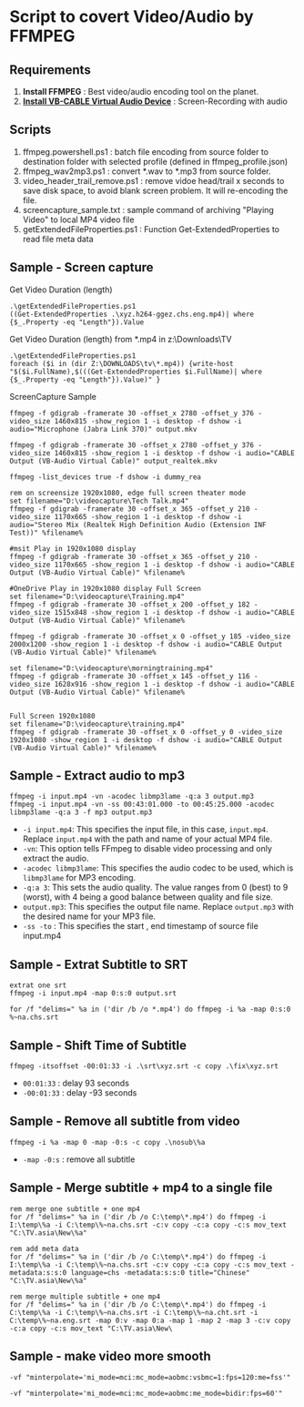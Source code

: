 # Script to covert Video/Audio by FFMPEG

## Requirements

1. **Install FFMPEG** : Best video/audio encoding tool on the planet. 
1. [**Install VB-CABLE Virtual Audio Device**](https://vb-audio.com/Cable/) : Screen-Recording with audio

## Scripts
1. ffmpeg.powershell.ps1 : batch file encoding from source folder to destination folder with selected profile (defined in ffmpeg_profile.json)
1. ffmpeg_wav2mp3.ps1 : convert *.wav to *.mp3 from source folder. 
1. video_header_trail_remove.ps1 : remove vidoe head/trail x seconds to save disk space, to avoid blank screen problem. It will re-encoding the file. 
1. screencapture_sample.txt : sample command of archiving "Playing Video" to local MP4 video file
1. getExtendedFileProperties.ps1 : Function Get-ExtendedProperties to read file meta data

## Sample - Screen capture

Get Video Duration (length)
```
.\getExtendedFileProperties.ps1 
((Get-ExtendedProperties .\xyz.h264-ggez.chs.eng.mp4)| where {$_.Property -eq "Length"}).Value
```

Get Video Duration (length) from *.mp4 in z:\Downloads\TV 
```
.\getExtendedFileProperties.ps1 
foreach ($i in (dir Z:\DOWNLOADS\tv\*.mp4)) {write-host "$($i.FullName),$(((Get-ExtendedProperties $i.FullName)| where {$_.Property -eq "Length"}).Value)" }
```

ScreenCapture Sample
```
ffmpeg -f gdigrab -framerate 30 -offset_x 2780 -offset_y 376 -video_size 1460x815 -show_region 1 -i desktop -f dshow -i audio="Microphone (Jabra Link 370)" output.mkv 

ffmpeg -f gdigrab -framerate 30 -offset_x 2780 -offset_y 376 -video_size 1460x815 -show_region 1 -i desktop -f dshow -i audio="CABLE Output (VB-Audio Virtual Cable)" output_realtek.mkv 

ffmpeg -list_devices true -f dshow -i dummy_rea

rem on screensize 1920x1080, edge full screen theater mode
set filename="D:\videocapture\Tech Talk.mp4"
ffmpeg -f gdigrab -framerate 30 -offset_x 365 -offset_y 210 -video_size 1170x665 -show_region 1 -i desktop -f dshow -i audio="Stereo Mix (Realtek High Definition Audio (Extension INF Test))" %filename%

#msit Play in 1920x1080 display 
ffmpeg -f gdigrab -framerate 30 -offset_x 365 -offset_y 210 -video_size 1170x665 -show_region 1 -i desktop -f dshow -i audio="CABLE Output (VB-Audio Virtual Cable)" %filename%

#OneDrive Play in 1920x1080 display Full Screen
set filename="D:\videocapture\Training.mp4"
ffmpeg -f gdigrab -framerate 30 -offset_x 200 -offset_y 182 -video_size 1515x848 -show_region 1 -i desktop -f dshow -i audio="CABLE Output (VB-Audio Virtual Cable)" %filename%

ffmpeg -f gdigrab -framerate 30 -offset_x 0 -offset_y 185 -video_size 2000x1200 -show_region 1 -i desktop -f dshow -i audio="CABLE Output (VB-Audio Virtual Cable)" %filename%

set filename="D:\videocapture\morningtraining.mp4"
ffmpeg -f gdigrab -framerate 30 -offset_x 145 -offset_y 116 -video_size 1628x916 -show_region 1 -i desktop -f dshow -i audio="CABLE Output (VB-Audio Virtual Cable)" %filename%


Full Screen 1920x1080
set filename="D:\videocapture\training.mp4"
ffmpeg -f gdigrab -framerate 30 -offset_x 0 -offset_y 0 -video_size 1920x1080 -show_region 1 -i desktop -f dshow -i audio="CABLE Output (VB-Audio Virtual Cable)" %filename%
```

## Sample - Extract audio to mp3
```
ffmpeg -i input.mp4 -vn -acodec libmp3lame -q:a 3 output.mp3
ffmpeg -i input.mp4 -vn -ss 00:43:01.000 -to 00:45:25.000 -acodec libmp3lame -q:a 3 -f mp3 output.mp3
```

- `-i input.mp4`: This specifies the input file, in this case, `input.mp4`. Replace `input.mp4` with the path and name of your actual MP4 file.
- `-vn`: This option tells FFmpeg to disable video processing and only extract the audio.
- `-acodec libmp3lame`: This specifies the audio codec to be used, which is `libmp3lame` for MP3 encoding.
- `-q:a 3`: This sets the audio quality. The value ranges from 0 (best) to 9 (worst), with 4 being a good balance between quality and file size.
- `output.mp3`: This specifies the output file name. Replace `output.mp3` with the desired name for your MP3 file.
- `-ss -to` : This specifies the start , end timestamp of source file input.mp4
 
## Sample - Extrat Subtitle to SRT

```
extrat one srt
ffmpeg -i input.mp4 -map 0:s:0 output.srt

for /f "delims=" %a in ('dir /b /o *.mp4') do ffmpeg -i %a -map 0:s:0 %~na.chs.srt
```

## Sample - Shift Time of Subtitle
```
ffmpeg -itsoffset -00:01:33 -i .\srt\xyz.srt -c copy .\fix\xyz.srt
```
- `00:01:33` : delay 93 seconds
- `-00:01:33` : delay -93 seconds

## Sample - Remove all subtitle from video
```
ffmpeg -i %a -map 0 -map -0:s -c copy .\nosub\%a
```
- `-map -0:s` : remove all subtitle

## Sample - Merge subtitle + mp4 to a single file
```
rem merge one subtitle + one mp4
for /f "delims=" %a in ('dir /b /o C:\temp\*.mp4') do ffmpeg -i I:\temp\%a -i C:\temp\%~na.chs.srt -c:v copy -c:a copy -c:s mov_text "C:\TV.asia\New\%a"

rem add meta data 
for /f "delims=" %a in ('dir /b /o C:\temp\*.mp4') do ffmpeg -i I:\temp\%a -i C:\temp\%~na.chs.srt -c:v copy -c:a copy -c:s mov_text -metadata:s:s:0 language=chs -metadata:s:s:0 title="Chinese" "C:\TV.asia\New\%a"

rem merge multiple subtitle + one mp4
for /f "delims=" %a in ('dir /b /o C:\temp\*.mp4') do ffmpeg -i C:\temp\%a -i C:\temp\%~na.chs.srt -i C:\temp\%~na.cht.srt -i C:\temp\%~na.eng.srt -map 0:v -map 0:a -map 1 -map 2 -map 3 -c:v copy -c:a copy -c:s mov_text "C:\TV.asia\New\

```

## Sample - make video more smooth
```
-vf "minterpolate='mi_mode=mci:mc_mode=aobmc:vsbmc=1:fps=120:me=fss'"

-vf "minterpolate='mi_mode=mci:mc_mode=aobmc:me_mode=bidir:fps=60'" 

```
